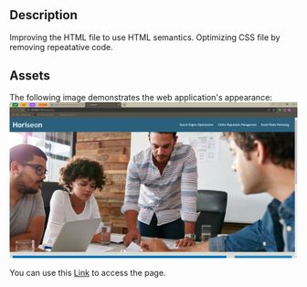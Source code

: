 # <Code-Refactor>

## Description

Improving the HTML file to use HTML semantics. Optimizing CSS file by removing repeatative code.

## Assets

The following image demonstrates the web application's appearance: 
![Readable label](./assets/images/Screenshot-Page.PNG)

You can use this [Link](https://jgerona.github.io/code-refactor/) to access the page.

